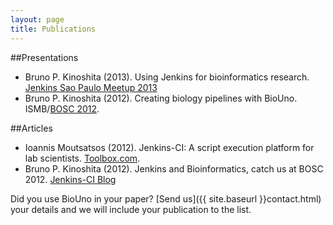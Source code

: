 ```yaml
---
layout: page
title: Publications
---
```


##Presentations

- Bruno P. Kinoshita (2013). Using Jenkins for bioinformatics research. [Jenkins Sao Paulo Meetup 2013](http://www.meetup.com/jenkinsmeetup/events/133598002/)
- Bruno P. Kinoshita (2012). Creating biology pipelines with BioUno. ISMB/[BOSC 2012](http://www.open-bio.org/wiki/BOSC_2012).

##Articles

- Ioannis Moutsatsos (2012). Jenkins-CI: A script execution platform for lab scientists. [Toolbox.com](http://it.toolbox.com/blogs/life-science-dev/jenkinsci-a-script-execution-platform-for-lab-scientists-54237).
- Bruno P. Kinoshita (2012). Jenkins and Bioinformatics, catch us at BOSC 2012. [Jenkins-CI Blog](http://jenkins-ci.org/content/jenkins-and-bioinformatics-catch-us-bosc-2012)

Did you use BioUno in your paper? [Send us]({{ site.baseurl }}contact.html) your details and we will include your publication to the list.